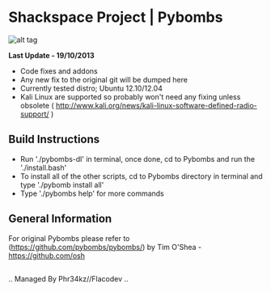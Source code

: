 
# Shackspace Project | Pybombs

![alt tag](http://i.imgur.com/blQndbj.jpg)

**Last Update - 19/10/2013**

* Code fixes and addons
* Any new fix to the original git will be dumped here
* Currently tested distro; Ubuntu 12.10/12.04
* Kali Linux are supported so probably won't need any fixing unless obsolete 
  ( http://www.kali.org/news/kali-linux-software-defined-radio-support/ )


## Build Instructions

* Run './pybombs-dl' in terminal, once done, cd to Pybombs and run the './install.bash'
* To install all of the other scripts, cd to Pybombs directory in terminal and type './pybomb install all'
* Type './pybombs help' for more commands


## General Information

For original Pybombs please refer to (https://github.com/pybombs/pybombs/) by Tim O'Shea - https://github.com/osh


##

.. Managed By Phr34kz//Flacodev ..